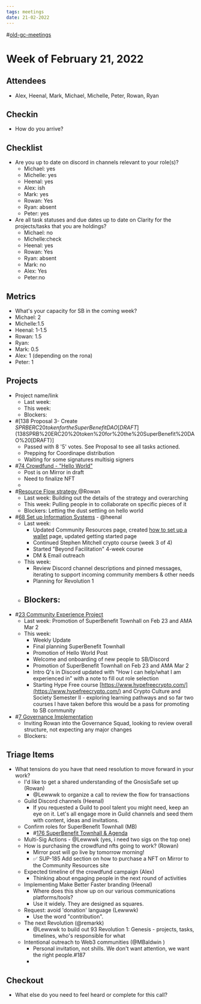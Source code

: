 ```yaml
---
tags: meetings
date: 21-02-2022
---
```

#[old-gc-meetings](/notes/general-circle/old-gc-meetings/old-gc-meetings.md) 
# Week of February 21, 2022

## Attendees
- Alex, Heenal, Mark, Michael, Michelle, Peter, Rowan, Ryan

## Checkin
- How do you arrive?

## Checklist
- Are you up to date on discord in channels relevant to your role(s)?
	- Michael: yes
	- Michelle: yes
	- Heenal: yes
	- Alex: ish
	- Mark: yes
	- Rowan: Yes
	- Ryan: absent
	- Peter: yes
- Are all task statuses and due dates up to date on Clarity for the projects/tasks that you are holdings?
	- Michael: no
	- Michelle:check
	- Heenal: yes
	- Rowan: Yes
	- Ryan: absent
	- Mark: no
	- Alex: Yes
	- Peter:no

## Metrics
- What's your capacity for SB in the coming week?
- Michael: 2
- Michelle:1.5 
- Heenal: 1-1.5
- Rowan: 1.5
- Ryan: 
- Mark: 0.5
- Alex: 1 (depending on the rona)
- Peter: 1

## Projects
- Project name/link
	- Last week:
	- This week:
	- Blockers:
- #[138 Proposal 3- Create $SPRB ERC20 token for the SuperBenefit DAO [DRAFT](138%20Proposal%203-%20Create%20$SPRB%20ERC20%20token%20for%20the%20SuperBenefit%20DAO%20[DRAFT)]
	- Passed with 8 '5' votes. See Proposal to see all tasks actioned.
	- Prepping for Coordinape distribution
	- Waiting for some signatures multisig signers
- #[74 Crowdfund - "Hello World"](74%20Crowdfund%20-%20"Hello%20World") 
	- Post is on Mirror in draft
	- Need to finalize NFT
	- 
- #[Resource Flow strategy ](Resource%20Flow%20strategy%20) @Rowan  
	- Last week: Building out the details of the strategy and overarching
	- This week: Pulling people in to collaborate on specific pieces of it
	- Blockers: Letting the dust settling on hello world
- #[68 Set up Information Systems](68%20Set%20up%20Information%20Systems) - @heenal  
	- Last week:
		- Updated Community Resources page, created [how to set up a wallet](https://www.notion.so/superbenefit/How-to-set-up-and-fund-your-web3-wallet-36ce7a6d262447e0b5a26ee21545468a) page, updated getting started page
		- Continued Stephen Mitchell crypto course (week 3 of 4)
		- Started "Beyond Facilitation" 4-week course 
		- DM & Email outreach
	- This week: 
		- Review Discord channel descriptions and pinned messages, iterating to support incoming community members & other needs
		- Planning for Revolution 1
	- Blockers:
		- 
- #[23 Community Experience Project](23%20Community%20Experience%20Project) 
	- Last week: Promotion of SuperBenefit Townhall on Feb 23 and AMA Mar 2
	- This week: 
		- Weekly Update
		- Final planning SuperBenefit Townhall
		- Promotion of Hello World Post
		- Welcome and onboarding of new people to SB/Discord 
		- Promotion of SuperBenefit Townhall on Feb 23 and AMA Mar 2
		- Intro Q's in Discord updated with "How I can help/what I am experienced in" with a note to fill out role selection
		- Starting Hype Free course [https://www.hypefreecrypto.com/](https://www.hypefreecrypto.com/)  and Crypto Culture and Society Semester II - exploring learning pathways and so far two courses I have taken before this would be a pass for promoting to SB community
- #[7 Governance Implementation](7%20Governance%20Implementation) 
	- Inviting Rowan into the Governance Squad, looking to review overall structure, not expecting any major changes
	- Blockers:

## Triage Items
- What tensions do you have that need resolution to move forward in your work?
	- I'd like to get a shared understanding of the GnosisSafe set up (Rowan)
		- @Lewwwk to organize a call to review the flow for transactions
	- Guild Discord channels (Heenal)
		- If you requested a Guild to pool talent you might need, keep an eye on it. Let's all engage more in Guild channels and seed them with content, ideas and invitations.
	- Confirm roles for SuperBenefit Townhall (MB)
		- #[176 SuperBenefit Townhall & Agenda](176%20SuperBenefit%20Townhall%20&%20Agenda) 
	- Multi-Sig Actions - @Lewwwk (yes, i need two sigs on the top one)
	- How is purchasing the crowdfund nfts going to work? (Rowan)
		- Mirror post will go live by tomorrow morning!
		- ✅ SUP-185 Add section on how to purchase a NFT on Mirror to the Community Resources site 
	- Expected timeline of the crowdfund campaign (Alex)
		- Thinking about engaging people in the next round of activities
	- Implementing Make Better Faster branding (Heenal)
		- Where does this show up on our various communications platforms/tools?
		- Use it widely. They are designed as squares. 
	- Request: avoid 'donation' language (Lewwwk)
		- Use the word "contribution".
	- The next Revolution (@remarkk)
		- @Lewwwk to build out 93 Revolution 1: Genesis - projects, tasks, timelines, who's responsible for what
	- Intentional outreach to Web3 communities (@MBaldwin )
		- Personal invitation, not shills. We don't want attention, we want the right people.#187
		- 

## Checkout
- What else do you need to feel heard or complete for this call?

